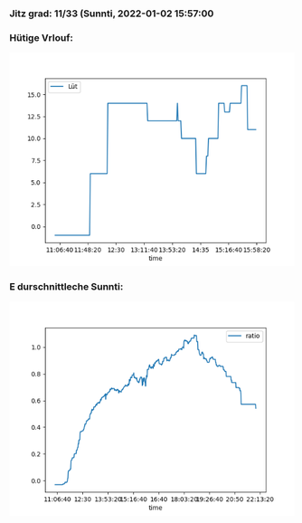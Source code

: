 ### Jitz grad: 11/33 (Sunnti, 2022-01-02 15:57:00

### Hütige Vrlouf:
![Graph](Today.png)

### E durschnittleche Sunnti:
![Graph](Sunnti.png)